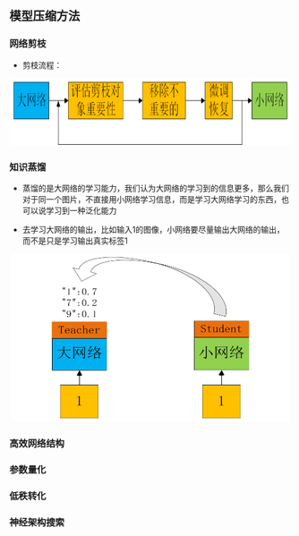 ## 模型压缩方法
### 网络剪枝
- 剪枝流程：
<div align=center><img width="700" height="120" src="https://github.com/ethan-sui/AI-algorithm-engineer-knowledge/blob/main/image/networks_pruning.png"/></div>

### 知识蒸馏
- 蒸馏的是大网络的学习能力，我们认为大网络的学习到的信息更多，那么我们对于同一个图片，不直接用小网络学习信息，而是学习大网络学习的东西，也可以说学习到一种泛化能力

- 去学习大网络的输出，比如输入1的图像，小网络要尽量输出大网络的输出，而不是只是学习输出真实标签1

<div align=center><img width="500" height="300" src="https://github.com/ethan-sui/AI-algorithm-engineer-knowledge/blob/main/image/teacher-student_network.png"/></div>

### 高效网络结构
### 参数量化
### 低秩转化
### 神经架构搜索
